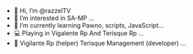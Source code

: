 - 👋 Hi, I’m @razzelTV
- 👀 I’m interested in SA-MP ...
- 🌱 I’m currently learning Pawno, scripts, JavaScript...
- 💻 Playing in Vigalente Rp And Terisque Rp ...
- 🧬 Vigilante Rp (helper) Terisque Management (developer) ...

<!---
razzelTV/razzelTV is a ✨ special ✨ repository because its `README.md` (this file) appears on your GitHub profile.
You can click the Preview link to take a look at your changes.
--->
